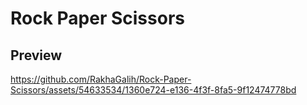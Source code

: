 # Rock Paper Scissors

## Preview

https://github.com/RakhaGalih/Rock-Paper-Scissors/assets/54633534/1360e724-e136-4f3f-8fa5-9f12474778bd
